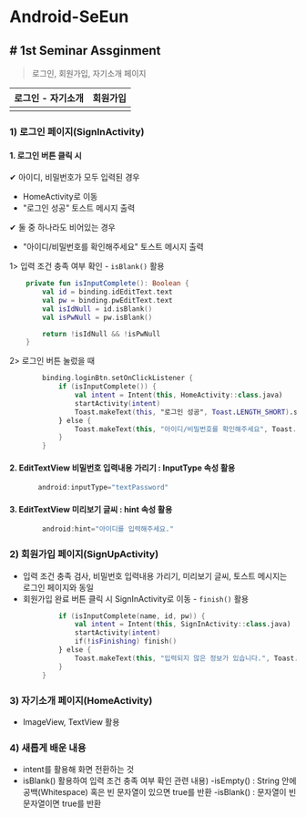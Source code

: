 # Android-SeEun
## # 1st Seminar Assginment
> 로그인, 회원가입, 자기소개 페이지

| 로그인 - 자기소개  | 회원가입 |
|---|---|
|   |   |

### 1) 로그인 페이지(SignInActivity)
#### 1. 로그인 버튼 클릭 시 <br>

 ✔ 아이디, 비밀번호가 모두 입력된 경우
 - HomeActivity로 이동
 - "로그인 성공" 토스트 메시지 출력 <br>
 
 ✔ 둘 중 하나라도 비어있는 경우
 - "아이디/비밀번호를 확인해주세요" 토스트 메시지 출력 <br>

1> 입력 조건 충족 여부 확인 - ```isBlank()``` 활용
```kotlin
    private fun isInputComplete(): Boolean {
        val id = binding.idEditText.text
        val pw = binding.pwEditText.text
        val isIdNull = id.isBlank()
        val isPwNull = pw.isBlank()

        return !isIdNull && !isPwNull
    }
```
2> 로그인 버튼 눌렀을 때
```kotlin
        binding.loginBtn.setOnClickListener {
            if (isInputComplete()) {
                val intent = Intent(this, HomeActivity::class.java)
                startActivity(intent)
                Toast.makeText(this, "로그인 성공", Toast.LENGTH_SHORT).show()
            } else {
                Toast.makeText(this, "아이디/비밀번호를 확인해주세요", Toast.LENGTH_SHORT).show()
            }
        }
```
#### 2. EditTextView 비밀번호 입력내용 가리기 : InputType 속성 활용
```kotlin
       android:inputType="textPassword"
```
#### 3. EditTextView 미리보기 글씨 : hint 속성 활용
```kotlin
        android:hint="아이디를 입력해주세요."
```
### 2) 회원가입 페이지(SignUpActivity)
- 입력 조건 충족 검사, 비밀번호 입력내용 가리기, 미리보기 글씨, 토스트 메시지는 로그인 페이지와 동일
- 회원가입 완료 버튼 클릭 시 SignInActivity로 이동 - ```finish()``` 활용
```kotlin
            if (isInputComplete(name, id, pw)) {
                val intent = Intent(this, SignInActivity::class.java)
                startActivity(intent)
                if(!isFinishing) finish()
            } else {
                Toast.makeText(this, "입력되지 않은 정보가 있습니다.", Toast.LENGTH_SHORT).show()
            }
        }
```
### 3) 자기소개 페이지(HomeActivity)
- ImageView, TextView 활용

### 4) 새롭게 배운 내용
- intent를 활용해 화면 전환하는 것
- isBlank() 활용하여 입력 조건 충족 여부 확인
관련 내용)
-isEmpty() : String 안에 공백(Whitespace) 혹은 빈 문자열이 있으면 true를 반환
-isBlank() : 문자열이 빈 문자열이면 true를 반환
